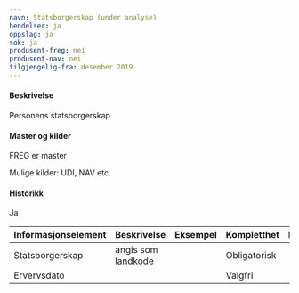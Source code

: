 ```yaml
---
navn: Statsborgerskap (under analyse)
hendelser: ja
oppslag: ja
sok: ja
produsent-freg: nei
produsent-nav: nei
tilgjengelig-fra: desember 2019
---
```


#### Beskrivelse

Personens statsborgerskap


#### Master og kilder

FREG er master

Mulige kilder: UDI, NAV etc.


#### Historikk

Ja

| Informasjonselement | Beskrivelse | Eksempel | Kompletthet | Kvalitet |
|--|--|--|--|--|
|Statsborgerskap | angis som landkode | | Obligatorisk | |
|Ervervsdato | | | Valgfri | |


